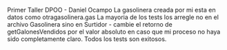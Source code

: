 Primer Taller DPOO - Daniel Ocampo
La gasolinera creada por mi esta en datos como otragasolinera.gas
La mayoria de los tests los arregle no en el archivo Gasolinera sino en Surtidor - cambie el retorno de getGalonesVendidos por el valor absoluto en caso que mi proceso no haya sido completamente claro.
Todos los tests son exitosos.
